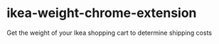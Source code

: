 # ikea-weight-chrome-extension
Get the weight of your Ikea shopping cart to determine shipping costs

